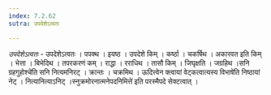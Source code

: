 ```yaml
---
index: 7.2.62
sutra: उपदेशेऽत्वतः

---
```

_उपदेशेऽत्वतः_ - उपदेशेऽत्वतः । पपक्थ । इयष्ठ । उपदेशे किम्  । कर्ष्ठा । चकर्षिथ । अकारवत इति किम्  । भेत्ता । बिभेदिथ । तपरकरणं कम्  । राद्धा । रराधिथ । तासौ किम्  । जिघृक्षति । जग्रहिथ ।सनि ग्रहगुहोश्चे॑ति सनि नित्यमनिरट् । क्रान्तः । चक्रमिथ । ऊदित्त्वेन क्त्वायां वेट्कत्वात्यस्य विभाषे॑ति निष्ठायां नेट् । नित्यानित्याऽनिट् ।स्नुक्रमोरनात्मनेपदनिमित्ते॑ इति परस्मैपदे सेक्टत्वात् ।